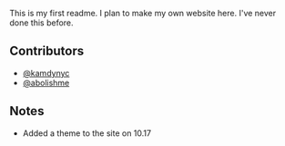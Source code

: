 This is my first readme. I plan to make my own website here. I've never done this before.

## Contributors
- [@kamdynyc](https://github.com/kamdynyc)
- [@abolishme](https://github.com/abolishme)
## Notes
- Added a theme to the site on 10.17

